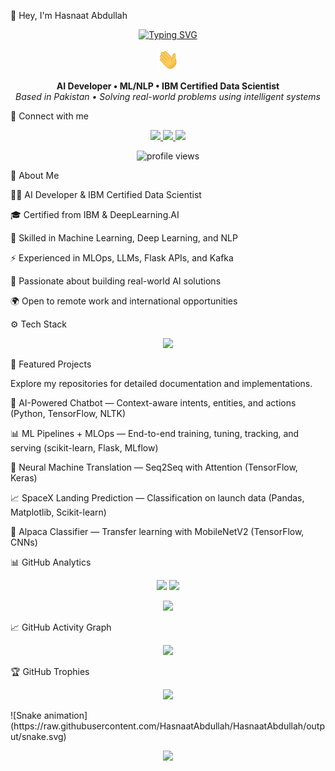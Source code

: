 👋 Hey, I'm Hasnaat Abdullah
<!-- Typing SVG (animated headline) --> <p align="center"> <a href="https://git.io/typing-svg"> <img src="https://readme-typing-svg.demolab.com?font=JetBrains+Mono&size=28&duration=2800&pause=600&center=true&vCenter=true&width=900&lines=AI+Developer+%7C+IBM+Certified+Data+Scientist;ML+%26+NLP+Specialist+%7C+DeepLearning.AI+Certified;Building+real-world+AI+solutions;Python+%7C+TensorFlow+%7C+PyTorch;Open+to+Remote+Opportunities" alt="Typing SVG"/> </a> </p> <!-- Waving hand GIF --> <p align="center"> <img src="https://raw.githubusercontent.com/ABSphreak/ABSphreak/master/gifs/Hi.gif" width="35"/> </p> <p align="center"> <b>AI Developer • ML/NLP • IBM Certified Data Scientist</b><br/> <i>Based in Pakistan • Solving real-world problems using intelligent systems</i> </p>
🔗 Connect with me
<p align="center"> <a href="https://www.linkedin.com/in/hasnaat-abdullah-77838920a" target="_blank"> <img src="https://img.shields.io/badge/LinkedIn-0A66C2?style=for-the-badge&logo=linkedin&logoColor=white"/> </a> <a href="mailto:hasnatmughal17131@gmail.com" target="_blank"> <img src="https://img.shields.io/badge/Gmail-D14836?style=for-the-badge&logo=gmail&logoColor=white"/> </a> <a href="https://github.com/HasnaatAbdullah" target="_blank"> <img src="https://img.shields.io/badge/GitHub-111111?style=for-the-badge&logo=github&logoColor=white"/> </a> </p> <p align="center"> <img src="https://komarev.com/ghpvc/?username=HasnaatAbdullah&label=Profile%20Views&color=0e75b6&style=flat" alt="profile views" /> </p>
🚀 About Me

👨‍💻 AI Developer & IBM Certified Data Scientist

🎓 Certified from IBM & DeepLearning.AI

🧠 Skilled in Machine Learning, Deep Learning, and NLP

⚡ Experienced in MLOps, LLMs, Flask APIs, and Kafka

🚀 Passionate about building real-world AI solutions

🌍 Open to remote work and international opportunities

⚙️ Tech Stack
<p align="center"> <img src="https://skillicons.dev/icons?i=python,tensorflow,pytorch,sklearn,flask,fastapi,opencv,docker,git,github,linux,mysql,postgres,sqlite,java,cpp,js,html,css&perline=9"/> </p>
📌 Featured Projects

Explore my repositories for detailed documentation and implementations.

🤖 AI-Powered Chatbot — Context-aware intents, entities, and actions (Python, TensorFlow, NLTK)

📊 ML Pipelines + MLOps — End-to-end training, tuning, tracking, and serving (scikit-learn, Flask, MLflow)

🧠 Neural Machine Translation — Seq2Seq with Attention (TensorFlow, Keras)

📈 SpaceX Landing Prediction — Classification on launch data (Pandas, Matplotlib, Scikit-learn)

🎯 Alpaca Classifier — Transfer learning with MobileNetV2 (TensorFlow, CNNs)

📊 GitHub Analytics
<p align="center"> <img height="165" src="https://github-readme-stats.vercel.app/api?username=HasnaatAbdullah&show_icons=true&include_all_commits=true&count_private=true&hide_title=false&rank_icon=github" /> <img height="165" src="https://github-readme-streak-stats.herokuapp.com/?user=HasnaatAbdullah" /> </p> <p align="center"> <img src="https://github-readme-stats.vercel.app/api/top-langs/?username=HasnaatAbdullah&layout=compact" /> </p>
📈 GitHub Activity Graph
<p align="center"> <a href="https://github.com/Ashutosh00710/github-readme-activity-graph"> <img src="https://github-readme-activity-graph.vercel.app/graph?username=HasnaatAbdullah&radius=8&hide_border=false&area=true"/> </a> </p>
🏆 GitHub Trophies
<p align="center"> <img src="https://github-profile-trophy.vercel.app/?username=HasnaatAbdullah&margin-w=10&margin-h=10&no-frame=true&column=7"/> </p>
![Snake animation](https://raw.githubusercontent.com/HasnaatAbdullah/HasnaatAbdullah/output/snake.svg)
<p align="center">
  <img src="https://media.giphy.com/media/bGgsc5mWoryfgKBx1u/giphy.gif" width="900"/>
</p>
